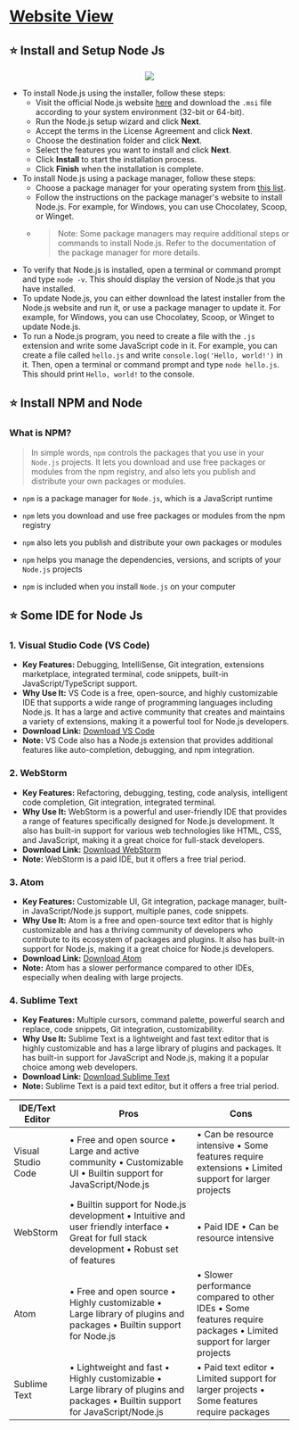 # [Website View](https://codexam.vercel.app/docs/node/node3)



## ⭐ Install and Setup Node Js


<p align="center">
                <img style={{ position: "relative" ,opacity: 1 ,borderRadius: "10px" ,overflow: "hidden" , marginTop:"20px" , marginBottom: "20px"}}
                src="https://media.giphy.com/media/fYI4NhQRkBQFP6U9cR/giphy.gif"
               />
      </p>



- To install Node.js using the installer, follow these steps:
  - Visit the official Node.js website [here](https://nodejs.org/en/download/) and download the `.msi` file according to your system environment (32-bit or 64-bit).
  - Run the Node.js setup wizard and click **Next**.
  - Accept the terms in the License Agreement and click **Next**.
  - Choose the destination folder and click **Next**.
  - Select the features you want to install and click **Next**.
  - Click **Install** to start the installation process.
  - Click **Finish** when the installation is complete.
- To install Node.js using a package manager, follow these steps:
  - Choose a package manager for your operating system from [this list](https://nodejs.dev/download/package-manager/).
  - Follow the instructions on the package manager's website to install Node.js. For example, for Windows, you can use Chocolatey, Scoop, or Winget.
  - > Note: Some package managers may require additional steps or commands to install Node.js. Refer to the documentation of the package manager for more details.
- To verify that Node.js is installed, open a terminal or command prompt and type `node -v`. This should display the version of Node.js that you have installed.
- To update Node.js, you can either download the latest installer from the Node.js website and run it, or use a package manager to update it. For example, for Windows, you can use Chocolatey, Scoop, or Winget to update Node.js.
- To run a Node.js program, you need to create a file with the `.js` extension and write some JavaScript code in it. For example, you can create a file called `hello.js` and write `console.log('Hello, world!')` in it. Then, open a terminal or command prompt and type `node hello.js`. This should print `Hello, world!` to the console.







## ⭐ Install NPM and Node



### What is NPM?

> In simple words, `npm` controls the packages that you use in your `Node.js` projects. It lets you download and use free packages or modules from the npm registry, and also lets you publish and distribute your own packages or modules.
  - `npm` is a package manager for `Node.js`, which is a JavaScript runtime

  - `npm` lets you download and use free packages or modules from the npm registry

  - `npm` also lets you publish and distribute your own packages or modules

  - `npm` helps you manage the dependencies, versions, and scripts of your `Node.js` projects

  - `npm` is included when you install `Node.js` on your computer






## ⭐ Some IDE for Node Js




### 1. Visual Studio Code (VS Code)
- **Key Features:** Debugging, IntelliSense, Git integration, extensions marketplace, integrated terminal, code snippets, built-in JavaScript/TypeScript support.
- **Why Use It:** VS Code is a free, open-source, and highly customizable IDE that supports a wide range of programming languages including Node.js. It has a large and active community that creates and maintains a variety of extensions, making it a powerful tool for Node.js developers.
- **Download Link:** [Download VS Code](https://code.visualstudio.com/download)
- **Note:** VS Code also has a Node.js extension that provides additional features like auto-completion, debugging, and npm integration.

### 2. WebStorm
- **Key Features:** Refactoring, debugging, testing, code analysis, intelligent code completion, Git integration, integrated terminal.
- **Why Use It:** WebStorm is a powerful and user-friendly IDE that provides a range of features specifically designed for Node.js development. It also has built-in support for various web technologies like HTML, CSS, and JavaScript, making it a great choice for full-stack developers.
- **Download Link:** [Download WebStorm](https://www.jetbrains.com/webstorm/download/)
- **Note:** WebStorm is a paid IDE, but it offers a free trial period.

### 3. Atom
- **Key Features:** Customizable UI, Git integration, package manager, built-in JavaScript/Node.js support, multiple panes, code snippets.
- **Why Use It:** Atom is a free and open-source text editor that is highly customizable and has a thriving community of developers who contribute to its ecosystem of packages and plugins. It also has built-in support for Node.js, making it a great choice for Node.js developers.
- **Download Link:** [Download Atom](https://atom.io/)
- **Note:** Atom has a slower performance compared to other IDEs, especially when dealing with large projects.

### 4. Sublime Text
- **Key Features:** Multiple cursors, command palette, powerful search and replace, code snippets, Git integration, customizability.
- **Why Use It:** Sublime Text is a lightweight and fast text editor that is highly customizable and has a large library of plugins and packages. It has built-in support for JavaScript and Node.js, making it a popular choice among web developers.
- **Download Link:** [Download Sublime Text](https://www.sublimetext.com/)
- **Note:** Sublime Text is a paid text editor, but it offers a free trial period.


| IDE/Text Editor | Pros | Cons |
| --- | --- | --- |
| Visual Studio Code | • Free and open source • Large and active community • Customizable UI • Builtin support for JavaScript/Node.js | • Can be resource intensive • Some features require extensions • Limited support for larger projects |
| WebStorm | • Builtin support for Node.js development • Intuitive and user friendly interface • Great for full stack development • Robust set of features | • Paid IDE • Can be resource intensive  |
| Atom | • Free and open source • Highly customizable • Large library of plugins and packages • Builtin support for Node.js | • Slower performance compared to other IDEs • Some features require packages • Limited support for larger projects |
| Sublime Text | • Lightweight and fast • Highly customizable • Large library of plugins and packages • Builtin support for JavaScript/Node.js | • Paid text editor • Limited support for larger projects • Some features require packages |



